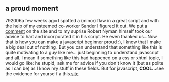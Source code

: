 <article><h2>a proud moment</h2><time><span class="day">7</span><span class="month">9</span><span class="year">2006</span></time>a few weeks ago I spotted a (minor) flaw in a great script and with the help of my esteemed co-worker Sander I figured it out. We put a <a title="the actual comment" href="http://www.robertnyman.com/2005/11/07/the-ultimate-getelementsbyclassname/#comment-6152">comment</a> on the site and to my suprise Robert Nyman himself took our advice to hart and incorporated it in his script. He even thanked us...Now that is how you can make a javascript beginner proud :), I know that I make a big deal out of nothing. But you can understand that something like this is quite motivating to a guy like me... just beginning to understand javascript and all. I mean if something like this had happened on a css or xhtml topic, I would go like: he stupid, ask me for advice if you don't know it (but as polite as I can be) as I know my stuff in these fields. But for javascript, <strong>COOL...</strong>see the evidence for yourself a this<a title="robert nyman" href="http://www.robertnyman.com/2005/11/07/the-ultimate-getelementsbyclassname/"> site </a></article>